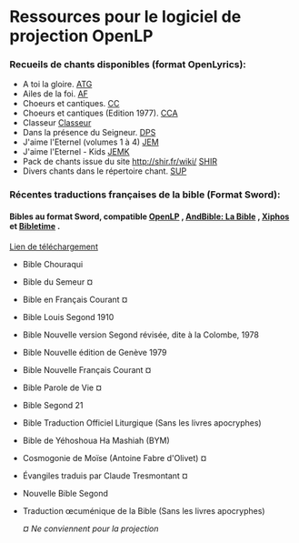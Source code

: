 # Ressources pour le logiciel de projection OpenLP


### Recueils de chants disponibles (format OpenLyrics):

- A toi la gloire.                                   [ATG](https://github.com/Honkey57/Ressources_OpenLP/raw/main/A_toi_la_gloire.7z)       
- Ailes de la foi.                                   [AF](https://github.com/Honkey57/Ressources_OpenLP/raw/main/Ailes_de_la_foi.7z)
- Choeurs et cantiques.                              [CC](https://github.com/Honkey57/Ressources_OpenLP/raw/main/Choeurs_et_cantiques.7z)
- Choeurs et cantiques (Edition 1977).               [CCA](https://github.com/Honkey57/Ressources_OpenLP/raw/main/Choeurs_et_cantiques_Edition_1977.7z)
- Classeur                                           [Classeur](https://github.com/Honkey57/Ressources_OpenLP/raw/main/Classeur.7z)
- Dans la présence du Seigneur.                      [DPS](https://github.com/Honkey57/Ressources_OpenLP/raw/main/Dans_la_pr%C3%A9sence_du_seigneur.7z)
- J'aime l'Eternel (volumes 1 à 4)                   [JEM](https://github.com/Honkey57/Ressources_OpenLP/raw/main/J'aime_l_Eternel_Volume_1-4.7z)
- J'aime l'Eternel - Kids                            [JEMK](https://github.com/Honkey57/Ressources_OpenLP/raw/main/J_aime_L_Eternel_Kids.7z)
- Pack de chants issue du site http://shir.fr/wiki/  [SHIR](https://github.com/Honkey57/Ressources_OpenLP/raw/main/Shir.7z)
- Divers chants dans le répertoire chant.            [SUP](https://github.com/Honkey57/Ressources_OpenLP/raw/main/Suppl%C3%A9ments.7z)

### Récentes traductions françaises de la bible (Format Sword):

#### Bibles au format Sword, compatible [OpenLP](https://openlp.org/) , [AndBible: La Bible](https://f-droid.org/fr/packages/net.bible.android.activity/) , [Xiphos](https://xiphos.org/) et [Bibletime](https://bibletime.info/) .

[Lien de téléchargement](https://github.com/Honkey57/Ressources_OpenLP/raw/main/Bibles.zip)

- Bible Chouraqui
- Bible du Semeur ¤
- Bible en Français Courant ¤
- Bible Louis Segond 1910
- Bible Nouvelle version Segond révisée, dite à la Colombe, 1978
- Bible Nouvelle édition de Genève 1979
- Bible Nouvelle Français Courant ¤
- Bible Parole de Vie ¤
- Bible Segond 21
- Bible Traduction Officiel Liturgique (Sans les livres apocryphes)
- Bible de Yéhoshoua Ha Mashiah (BYM)
- Cosmogonie de Moïse (Antoine Fabre d'Olivet) ¤
- Évangiles traduis par Claude Tresmontant ¤
- Nouvelle Bible Segond
- Traduction œcuménique de la Bible (Sans les livres apocryphes)

  *¤ Ne conviennent pour la projection*

